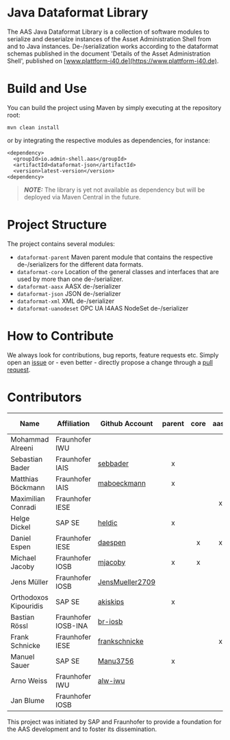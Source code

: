# Java Dataformat Library

The AAS Java Dataformat Library is a collection of software modules to serialize and
deserialze instances of the Asset Administration Shell from and to Java
instances. De-/serialization works according to the dataformat schemas published in
the document 'Details of the Asset Administration Shell', published on
[www.plattform-i40.de](https://www.plattform-i40.de).


# Build and Use

You can build the project using Maven by simply executing at the repository
root:

`mvn clean install`

or by integrating the respective modules as dependencies, for instance:

```
<dependency>
  <groupId>io.admin-shell.aas</groupId>
  <artifactId>dataformat-json</artifactId>
  <version>latest-version</version>
<dependency>
```
> **_NOTE:_**  The library is yet not available as dependency but will be deployed via Maven Central in the future.

# Project Structure

The project contains several modules:

- `dataformat-parent` Maven parent module that contains the respective de-/serializers for the different data formats.
- `dataformat-core` Location of the general classes and interfaces that are used by more than one de-/serializer.
- `dataformat-aasx` AASX de-/serializer
- `dataformat-json` JSON de-/serializer
- `dataformat-xml` XML de-/serializer
- `dataformat-uanodeset` OPC UA I4AAS NodeSet de-/serializer



# How to Contribute

We always look for contributions, bug reports, feature requests etc. Simply open an [issue](https://github.com/admin-shell-io/java-serializer/issues) or - even better - directly propose a change through a [pull request](https://github.com/admin-shell-io/java-serializer/pulls).


# Contributors

| Name        | Affiliation           | Github Account | parent | core  | aasx | json | xml | json-ld | validator| aml
--- | --- | --- | :---: | :---: | :---: | :---: | :---: | :---: | :---: | :---:
| Mohammad Alreeni | Fraunhofer IWU | []() |  |  |  |  | x |  |  |  |
| Sebastian Bader | Fraunhofer IAIS | [sebbader](https://github.com/sebbader) | x |  |  |  |  | x | x |  |
| Matthias Böckmann | Fraunhofer IAIS | [maboeckmann](https://github.com/maboeckmann) | x |  |  |  |  | x | x |  |
| Maximilian Conradi | Fraunhofer IESE | []() |  |  | x |  | x |  |  |  |
| Helge Dickel | SAP SE | [heldic](https://github.com/heldic) | x |  |  | x | x |  |  |  |
| Daniel Espen | Fraunhofer IESE | [daespen](https://github.com/daespen) |  | x | x | x | x |  |  |  |
| Michael Jacoby | Fraunhofer IOSB| [mjacoby](https://github.com/mjacoby) | x | x |  | x | x |  |  | x |
| Jens Müller | Fraunhofer IOSB | [JensMueller2709](https://github.com/JensMueller2709) |  |  |  | x |  |  |  | x |
| Orthodoxos Kipouridis | SAP SE | [akiskips](https://github.com/akiskips) | x |  |  | x | x |  |  |  |
| Bastian Rössl | Fraunhofer IOSB-INA | [br-iosb](https://github.com/br-iosb) |  |  |  | x |  |  |  |  |
| Frank Schnicke | Fraunhofer IESE | [frankschnicke](https://github.com/frankschnicke) |  |  | x |  | x |  |  |  |
| Manuel Sauer | SAP SE | [Manu3756](https://github.com/Manu3756) | x |  |  |  |  |  |  |  |
| Arno Weiss | Fraunhofer IWU | [alw-iwu](https://github.com/alw-iwu) |  |  |  | x |  |  |  |  |
| Jan Blume | Fraunhofer IOSB | []() |  |  |  |  |  |  |  | x |

This project was initiated by SAP and Fraunhofer to provide a foundation for the
AAS development and to foster its dissemination.

